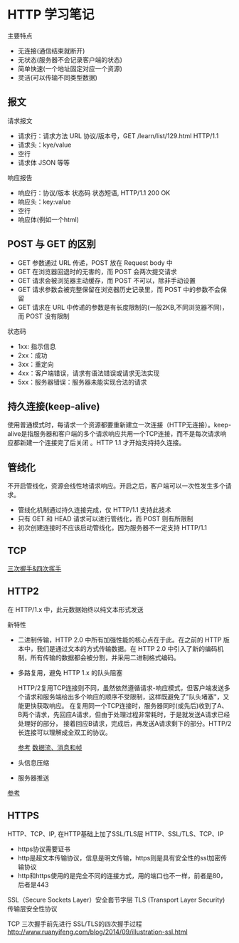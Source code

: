 # HTTP 学习笔记

主要特点
- 无连接(通信结束就断开)
- 无状态(服务器不会记录客户端的状态)
- 简单快速(一个地址固定对应一个资源)
- 灵活(可以传输不同类型数据)

## 报文
请求报文

- 请求行：请求方法 URL 协议/版本号，GET /learn/list/129.html HTTP/1.1
- 请求头：kye/value
- 空行
- 请求体 JSON 等等

响应报告

- 响应行：协议/版本 状态码 状态短语, HTTP/1.1 200 OK 
- 响应头：key:value
- 空行
- 响应体(例如一个html)


## POST 与 GET 的区别
- GET 参数通过 URL 传递，POST 放在 Request body 中
- GET 在浏览器回退时的无害的，而 POST 会两次提交请求
- GET 请求会被浏览器主动缓存，而 POST 不可以，除非手动设置
- GET 请求参数会被完整保留在浏览器历史记录里，而 POST 中的参数不会保留
- GET 请求在 URL 中传递的参数是有长度限制的(一般2KB,不同浏览器不同)，而 POST 没有限制

状态码
- 1xx: 指示信息
- 2xx：成功
- 3xx：重定向
- 4xx：客户端错误，请求有语法错误或请求无法实现
- 5xx：服务器错误：服务器未能实现合法的请求

## 持久连接(keep-alive)
使用普通模式时，每请求一个资源都要重新建立一次连接（HTTP无连接）。keep-alive是指服务器和客户端的多个请求响应共用一个TCP连接，而不是每次请求响应都新建一个连接完了后关闭
。HTTP 1.1 才开始支持持久连接。

## 管线化
不开启管线化，资源会线性地请求响应。开启之后，客户端可以一次性发生多个请求。

- 管线化机制通过持久连接完成，仅 HTTP/1.1 支持此技术
- 只有 GET 和 HEAD 请求可以进行管线化，而 POST 则有所限制
- 初次创建连接时不应该启动管线化，因为服务器不一定支持 HTTP/1.1

## TCP
[三次握手&四次挥手](https://www.jianshu.com/p/9968b16b607e)

## HTTP2
在 HTTP/1.x 中，此元数据始终以纯文本形式发送

新特性
- 二进制传输，HTTP 2.0 中所有加强性能的核心点在于此。在之前的 HTTP 版本中，我们是通过文本的方式传输数据。在 HTTP 2.0 中引入了新的编码机制，所有传输的数据都会被分割，并采用二进制格式编码。
- 多路复用，避免 HTTP 1.x 的队头阻塞

    HTTP/2复用TCP连接则不同，虽然依然遵循请求-响应模式，但客户端发送多个请求和服务端给出多个响应的顺序不受限制，这样既避免了"队头堵塞"，又能更快获取响应。
    在复用同一个TCP连接时，服务器同时(或先后)收到了A、B两个请求，先回应A请求，但由于处理过程非常耗时，于是就发送A请求已经处理好的部分， 接着回应B请求，完成后，再发送A请求剩下的部分。HTTP/2长连接可以理解成全双工的协议。
    
    [参考](https://www.cnblogs.com/XiongMaoMengNan/p/8425724.html)
    [数据流、消息和帧](https://developers.google.com/web/fundamentals/performance/http2/?hl=zh-cn#_3)
    
- 头信息压缩
- 服务器推送

[参考](https://yuchengkai.cn/docs/zh/cs/#http-2-0)

## HTTPS
HTTP、TCP、IP, 在HTTP基础上加了SSL/TLS层  HTTP、SSL/TLS、TCP、IP

- https协议需要证书
- http是超文本传输协议，信息是明文传输，https则是具有安全性的ssl加密传输协议
- http和https使用的是完全不同的连接方式，用的端口也不一样，前者是80，后者是443

SSL（Secure Sockets Layer）安全套节字层
TLS (Transport Layer Security) 传输层安全性协议

TCP 三次握手前先进行 SSL/TLS的四次握手过程
http://www.ruanyifeng.com/blog/2014/09/illustration-ssl.html
